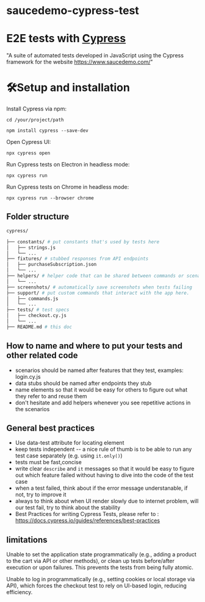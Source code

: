# saucedemo-cypress-test
# E2E tests with [Cypress](https://www.cypress.io/)

"A suite of automated tests developed in JavaScript using the Cypress framework for the website https://www.saucedemo.com/"

# 🛠️Setup and installation 

Install Cypress via npm:

`cd /your/project/path`

`npm install cypress --save-dev`

Open Cypress UI:

`npx cypress open`

Run Cypress tests on Electron in headless mode:

`npx cypress run`

Run Cypress tests on Chrome in headless mode:

`npx cypress run --browser chrome`

## Folder structure

```sh
cypress/

├── constants/ # put constants that's used by tests here
│   ├── strings.js
│   └── ...
├── fixtures/ # stubbed responses from API endpoints
│   ├── purchaseSubscription.json
│   └── ...
├── helpers/ # helper code that can be shared between commands or scenarios
│   └── ...
├── screenshots/ # automatically save screenshots when tests failing
├── support/ # put custom commands that interact with the app here.
│   ├── commands.js
│   └── ...
├── tests/ # test specs
│   ├── checkout.cy.js
│   └── ...
├── README.md # this doc
```
## How to name and where to put your tests and other related code
-  scenarios should be named after features that they test, examples: login.cy.js
-  data stubs should be named after endpoints they stub
-  name elements so that it would be easy for others to figure out what they refer to and reuse them
-  don't hesitate and add helpers whenever you see repetitive actions in the scenarios

## General best practices
-   Use data-test attribute for locating element 
-   keep tests independent -- a nice rule of thumb is to be able to run any test case separately (e.g. using `it.only()`)
-   tests must be fast,concise
-   write clear `describe` and `it` messages so that it would be easy to figure out which feature failed without having to dive into the code of the test case
-   when a test failed, think about if the error message understanable, if not, try to improve it
-   always to think about when UI render slowly due to internet problem, will our test fail, try to think about the stability
-   Best Practices for writing Cypress Tests, please refer to : https://docs.cypress.io/guides/references/best-practices

## limitations
Unable to set the application state programmatically (e.g., adding a product to the cart via API or other methods), or clean up tests before/after execution or upon failures. This prevents the tests from being fully atomic.

Unable to log in programmatically (e.g., setting cookies or local storage via API), which forces the checkout test to rely on UI-based login, reducing efficiency.